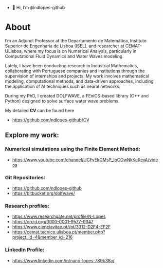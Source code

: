 - 👋 Hi, I’m @ndlopes-github

# About

I’m an Adjunct Professor at the Departamento de Matemática, Instituto Superior de Engenharia de Lisboa (ISEL), and researcher at CEMAT-ULisboa, 
where my focus is on Numerical Analysis, particularly in Computational Fluid Dynamics and Water Waves modeling.

Lately, I have been conducting research in Industrial Mathematics, collaborating with Portuguese companies and institutions through the supervision of internships and projects. My work involves mathematical modeling, computational methods, and data-driven approaches, including the application of AI techniques such as neural networks.

During my PhD, I created DOLFWAVE, a FEniCS-based library (C++ and Python) designed to solve surface water wave problems.

My detailed **CV** can be found here
- https://github.com/ndlopes-github/CV 

## Explore my work:

### Numerical simulations using the Finite Element Method:
- https://www.youtube.com/channel/UCFvEkGMsP_IoCOwNkKcReyA/videos
  

### Git Repositories:
 - https://github.com/ndlopes-github
 - https://bitbucket.org/dolfwave/

### Research profiles:
 - https://www.researchgate.net/profile/N-Lopes
 - https://orcid.org/0000-0001-9577-0347
 - https://www.cienciavitae.pt//pt/3312-D2F4-EF2F
 - https://cemat.tecnico.ulisboa.pt/member.php?project_id=4&member_id=216

### LinkedIn Profile:
- https://www.linkedin.com/in/nuno-lopes-789b38a/


<!---
ndlopes-github/ndlopes-github is a ✨ special ✨ repository because its `README.md` (this file) appears on your GitHub profile.
You can click the Preview link to take a look at your changes.
--->
